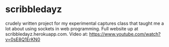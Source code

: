 # scribbledayz
crudely written project for my experimental captures class that taught me a lot about using sockets in web programming. Full website up at scribbledayz.herokuapp.com.
Video at: https://www.youtube.com/watch?v=0sE8Q1ErKN0
